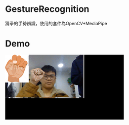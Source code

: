 ﻿# GestureRecognition
猜拳的手勢辨識，使用的套件為OpenCV+MediaPipe
# Demo
![image](https://raw.githubusercontent.com/johnny990628/GestureRecognition/master/img_2022-01-18_23-16-16_AdobeCreativeCloudExpress.gif)
